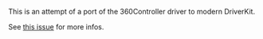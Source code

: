 This is an attempt of a port of the 360Controller driver to modern DriverKit. 

See [this issue]([url](https://github.com/360Controller/360Controller/issues/1267)https://github.com/360Controller/360Controller/issues/1267) for more infos.
